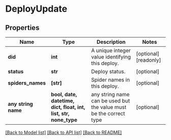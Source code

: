 # DeployUpdate


## Properties
Name | Type | Description | Notes
------------ | ------------- | ------------- | -------------
**did** | **int** | A unique integer value identifying this deploy. | [optional] [readonly] 
**status** | **str** | Deploy status. | [optional] 
**spiders_names** | **[str]** | Spider names in this deploy. | [optional] 
**any string name** | **bool, date, datetime, dict, float, int, list, str, none_type** | any string name can be used but the value must be the correct type | [optional]

[[Back to Model list]](../README.md#documentation-for-models) [[Back to API list]](../README.md#documentation-for-api-endpoints) [[Back to README]](../README.md)


